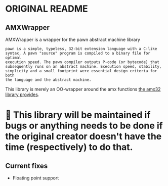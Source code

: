 # ORIGINAL README
## AMXWrapper
AMXWrapper is a wrapper for the pawn abstract machine library

```
pawn is a simple, typeless, 32-bit extension language with a C-like
syntax. A pawn "source" program is compiled to a binary file for optimal
execution speed. The pawn compiler outputs P-code (or bytecode) that
subsequently runs on an abstract machine. Execution speed, stability,
simplicity and a small footprint were essential design criteria for both
the language and the abstract machine.
```

This library is merely an OO-wrapper around the amx functions [the amx32 library provides](https://github.com/ikkentim/AMXWrapper/blob/master/src/amx32/amx32.def).



# 🚧 This library will be maintained if bugs or anything needs to be done if the original creator doesn't have the time (respectively) to do that.

## Current fixes
 - Floating point support
